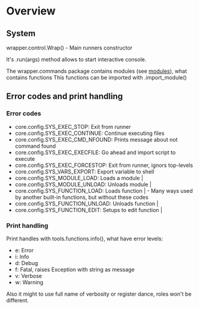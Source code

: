 # Overview

## System

wrapper.control.Wrap() - Main runners constructor

It's .run(args) method allows to start interactive console.

The wrapper.commands package contains modules (see [modules](modules.md)), what contains functions
This functions can be imported with .import_module()

## Error codes and print handling

### Error codes

- core.config.SYS_EXEC_STOP: Exit from runner
- core.config.SYS_EXEC_CONTINUE: Continue executing files
- core.config.SYS_EXEC_CMD_NFOUND: Prints message about not command found
- core.config.SYS_EXEC_EXECFILE: Go ahead and import script to execute
- core.config.SYS_EXEC_FORCESTOP: Exit from runner, ignors top-levels
- core.config.SYS_VARS_EXPORT: Export variable to shell
- core.config.SYS_MODULE_LOAD: Loads a module            |
- core.config.SYS_MODULE_UNLOAD: Unloads module          |
- core.config.SYS_FUNCTION_LOAD: Loads function          | - Many ways used by another built-in functions, but without these codes
- core.config.SYS_FUNCTION_UNLOAD: Unloads function      |
- core.config.SYS_FUNCTION_EDIT: Setups to edit function |

### Print handling

Print handles with tools.functions.info(), what have error levels:

- e: Error
- i: Info
- d: Debug
- f: Fatal, raises Exception with string as message
- v: Verbose
- w: Warning

Also it might to use full name of verbosity or register dance, roles won't be different.
